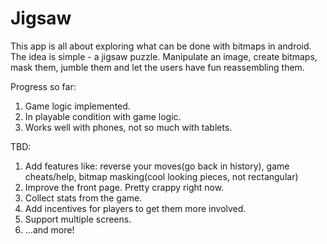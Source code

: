 Jigsaw
======
This app is all about exploring what can be done with bitmaps in android. The idea is simple - a jigsaw puzzle. 
Manipulate an image, create bitmaps, mask them, jumble them and let the users have fun reassembling them.

Progress so far:<br>
1. Game logic implemented.<br>
2. In playable condition with game logic.<br>
3. Works well with phones, not so much with tablets.<br>

TBD:<br>
1. Add features like: reverse your moves(go back in history), game cheats/help, bitmap masking(cool looking pieces, not rectangular)<br>
2. Improve the front page. Pretty crappy right now.<br>
3. Collect stats from the game.<br>
4. Add incentives for players to get them more involved.<br>
5. Support multiple screens.<br>
5. ...and more!<br>
